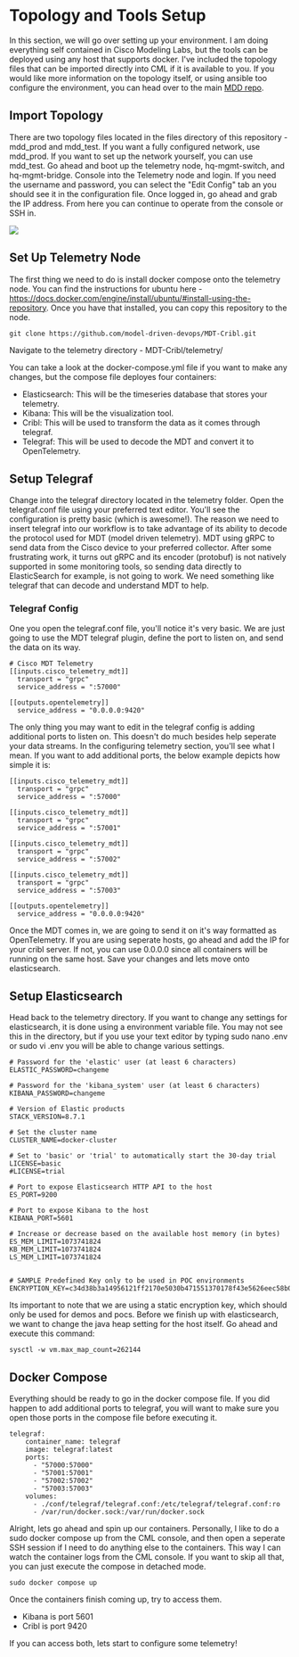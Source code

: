 # Topology and Tools Setup

In this section, we will go over setting up your environment. I am doing everything self contained in Cisco Modeling Labs, but the tools can be deployed using any
host that supports docker. I've included the topology files that can be imported directly into CML if it is available to you. If you would like more information
on the topology itself, or using ansible too configure the environment, you can head over to the main [MDD repo](https://github.com/model-driven-devops/mdd/tree/main).

## Import Topology

There are two topology files located in the files directory of this repository - mdd_prod and mdd_test. If you want a fully configured network, use mdd_prod. If you want to set up the network yourself, you can use mdd_test. Go ahead and boot up the telemetry node, hq-mgmt-switch, and hq-mgmt-bridge. Console into the Telemetry node and login. If you need the username and password, you can select the "Edit Config" tab an you should see it in the configuration file. Once logged in, go ahead and grab the IP address. From here you can continue to operate from the console or SSH in.

<img src="https://github.com/model-driven-devops/MDT-Cribl/assets/65776483/17dbf7e8-95fb-484a-b723-eee63e488c21">

## Set Up Telemetry Node

The first thing we need to do is install docker compose onto the telemetry node. You can find the instructions for ubuntu here - https://docs.docker.com/engine/install/ubuntu/#install-using-the-repository. Once you have that installed, you can copy this repository to the node.

```
git clone https://github.com/model-driven-devops/MDT-Cribl.git
```

Navigate to the telemetry directory - MDT-Cribl/telemetry/

You can take a look at the docker-compose.yml file if you want to make any changes, but the compose file deployes four containers:
- Elasticsearch: This will be the timeseries database that stores your telemetry.
- Kibana: This will be the visualization tool.
- Cribl: This will be used to transform the data as it comes through telegraf.
- Telegraf: This will be used to decode the MDT and convert it to OpenTelemetry.

## Setup Telegraf

Change into the telegraf directory located in the telemetry folder. Open the telegraf.conf file using your preferred text editor. You'll see the configuration is pretty basic (which is awesome!). The reason we need to insert telegraf into our workflow is to take advantage of its ability to decode the protocol used for MDT (model driven telemetry). MDT using gRPC to send data from the Cisco device to your preferred collector. After some frustrating work, it turns out gRPC and its encoder (protobuf) is not natively supported in some monitoring tools, so sending data directly to ElasticSearch for example, is not going to work. We need something like telegraf that can decode and understand MDT to help.

### Telegraf Config
One you open the telegraf.conf file, you'll notice it's very basic. We are just going to use the MDT telegraf plugin, define the port to listen on, and send the data on its way.

```
# Cisco MDT Telemetry
[[inputs.cisco_telemetry_mdt]]
  transport = "grpc"
  service_address = ":57000"

[[outputs.opentelemetry]]
  service_address = "0.0.0.0:9420"
```

The only thing you may want to edit in the telegraf config is adding additional ports to listen on. This doesn't do much besides help seperate your data streams. In the configuring telemetry section, you'll see what I mean. If you want to add additional ports, the below example depicts how simple it is:

```
[[inputs.cisco_telemetry_mdt]]
  transport = "grpc"
  service_address = ":57000"

[[inputs.cisco_telemetry_mdt]]
  transport = "grpc"
  service_address = ":57001"

[[inputs.cisco_telemetry_mdt]]
  transport = "grpc"
  service_address = ":57002"

[[inputs.cisco_telemetry_mdt]]
  transport = "grpc"
  service_address = ":57003"

[[outputs.opentelemetry]]
  service_address = "0.0.0.0:9420"
```

Once the MDT comes in, we are going to send it on it's way formatted as OpenTelemetry. If you are using seperate hosts, go ahead and add the IP for your cribl server. If not, you can use 0.0.0.0 since all containers will be running on the same host. Save your changes and lets move onto elasticsearch.

## Setup Elasticsearch

Head back to the telemetry directory. If you want to change any settings for elasticsearch, it is done using a environment variable file. You may not see this in the directory, but if you use your text editor by typing sudo nano .env or sudo vi .env you will be able to change various settings.

```
# Password for the 'elastic' user (at least 6 characters)
ELASTIC_PASSWORD=changeme

# Password for the 'kibana_system' user (at least 6 characters)
KIBANA_PASSWORD=changeme

# Version of Elastic products
STACK_VERSION=8.7.1

# Set the cluster name
CLUSTER_NAME=docker-cluster

# Set to 'basic' or 'trial' to automatically start the 30-day trial
LICENSE=basic
#LICENSE=trial

# Port to expose Elasticsearch HTTP API to the host
ES_PORT=9200

# Port to expose Kibana to the host
KIBANA_PORT=5601

# Increase or decrease based on the available host memory (in bytes)
ES_MEM_LIMIT=1073741824
KB_MEM_LIMIT=1073741824
LS_MEM_LIMIT=1073741824


# SAMPLE Predefined Key only to be used in POC environments
ENCRYPTION_KEY=c34d38b3a14956121ff2170e5030b471551370178f43e5626eec58b04a30fae2
```
Its important to note that we are using a static encryption key, which should only be used for demos and pocs. Before we finish up with elasticsearch, we want to change the java heap setting for the host itself. Go ahead and execute this command:

```
sysctl -w vm.max_map_count=262144
```

## Docker Compose

Everything should be ready to go in the docker compose file. If you did happen to add additional ports to telegraf, you will want to make sure you open those ports in the compose file before executing it.

```
telegraf:
    container_name: telegraf
    image: telegraf:latest
    ports:
      - "57000:57000"
      - "57001:57001"
      - "57002:57002"
      - "57003:57003"
    volumes:
      - ./conf/telegraf/telegraf.conf:/etc/telegraf/telegraf.conf:ro
      - /var/run/docker.sock:/var/run/docker.sock
```
Alright, lets go ahead and spin up our containers. Personally, I like to do a sudo docker compose up from the CML console, and then open a seperate SSH session if I need to do anything else to the containers. This way I can watch the container logs from the CML console. If you want to skip all that, you can just execute the compose in detached mode.

```
sudo docker compose up
```

Once the containers finish coming up, try to access them.
- Kibana is port 5601
- Cribl is port 9420

If you can access both, lets start to configure some telemetry!
